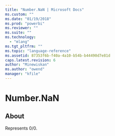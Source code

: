 ```yaml
---
title: "Number.NaN | Microsoft Docs"
ms.custom: ""
ms.date: "01/19/2018"
ms.prod: "powerbi"
ms.reviewer: ""
ms.suite: ""
ms.technology: 
  - "mlang"
ms.tgt_pltfrm: ""
ms.topic: "language-reference"
ms.assetid: 87353f6b-f40a-4a10-b54b-b44490d7e81d
caps.latest.revision: 6
author: "Minewiskan"
ms.author: "owend"
manager: "kfile"
---
```

# Number.NaN

  
## About  
Represents 0/0.  
  
